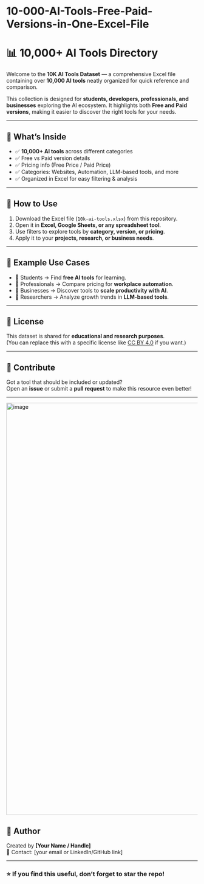 # 10-000-AI-Tools-Free-Paid-Versions-in-One-Excel-File
# 📊 10,000+ AI Tools Directory

Welcome to the **10K AI Tools Dataset** — a comprehensive Excel file containing over **10,000 AI tools** neatly organized for quick reference and comparison.  

This collection is designed for **students, developers, professionals, and businesses** exploring the AI ecosystem. It highlights both **Free and Paid versions**, making it easier to discover the right tools for your needs.

---

## 📂 What’s Inside
- ✅ **10,000+ AI tools** across different categories  
- ✅ Free vs Paid version details  
- ✅ Pricing info (Free Price / Paid Price)  
- ✅ Categories: Websites, Automation, LLM-based tools, and more  
- ✅ Organized in Excel for easy filtering & analysis  

---

## 🚀 How to Use
1. Download the Excel file (`10k-ai-tools.xlsx`) from this repository.  
2. Open it in **Excel, Google Sheets, or any spreadsheet tool**.  
3. Use filters to explore tools by **category, version, or pricing**.  
4. Apply it to your **projects, research, or business needs**.  

---

## 🎯 Example Use Cases
- 📌 Students → Find **free AI tools** for learning.  
- 📌 Professionals → Compare pricing for **workplace automation**.  
- 📌 Businesses → Discover tools to **scale productivity with AI**.  
- 📌 Researchers → Analyze growth trends in **LLM-based tools**.  

---

## 📜 License
This dataset is shared for **educational and research purposes**.  
(You can replace this with a specific license like [CC BY 4.0](https://creativecommons.org/licenses/by/4.0/) if you want.)

---

## 🙌 Contribute
Got a tool that should be included or updated?  
Open an **issue** or submit a **pull request** to make this resource even better!  

---
<img width="1924" height="1084" alt="image" src="https://github.com/user-attachments/assets/a4d63320-a8c7-4cca-91f2-5d3b67f0461d" />

## 👤 Author
Created by **[Your Name / Handle]**  
📧 Contact: [your email or LinkedIn/GitHub link]  

---

### ⭐ If you find this useful, don’t forget to star the repo!
